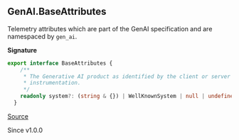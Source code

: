 ## GenAI.BaseAttributes

Telemetry attributes which are part of the GenAI specification and are
namespaced by `gen_ai`.

**Signature**

```ts
export interface BaseAttributes {
    /**
     * The Generative AI product as identified by the client or server
     * instrumentation.
     */
    readonly system?: (string & {}) | WellKnownSystem | null | undefined
  }
```

[Source](https://github.com/Effect-TS/effect/tree/main/packages/ai/ai/src/AiTelemetry.ts#L55)

Since v1.0.0